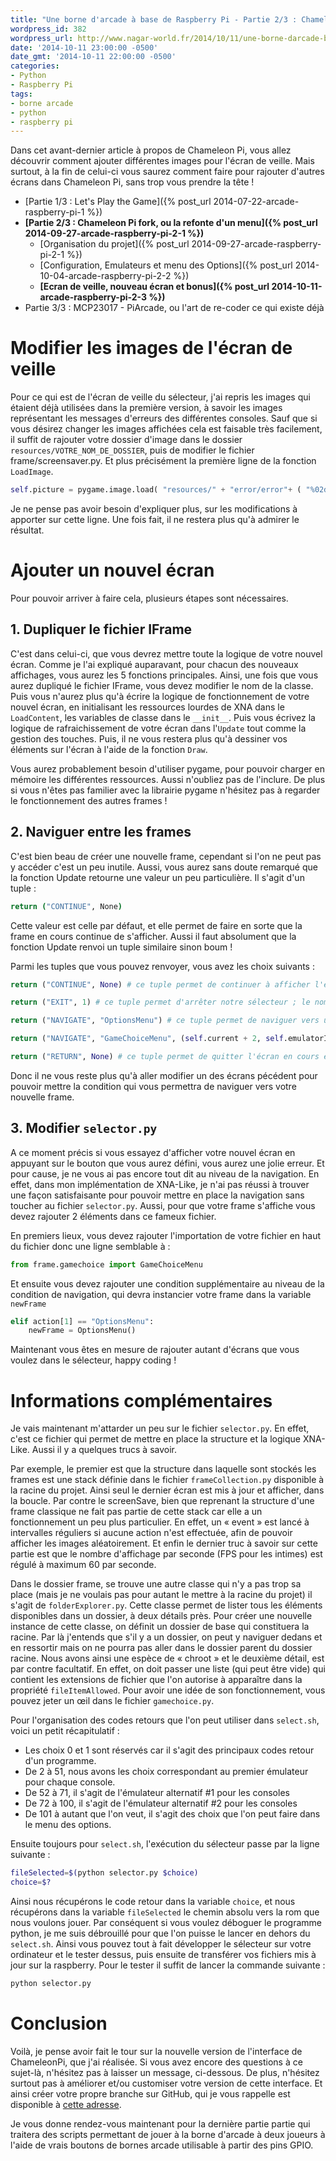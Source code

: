 ```yaml
---
title: "Une borne d'arcade à base de Raspberry Pi - Partie 2/3 : Chameleon Pi fork, Ajouter vos propres écrans"
wordpress_id: 382
wordpress_url: http://www.nagar-world.fr/2014/10/11/une-borne-darcade-base-de-raspberry-pi_11/
date: '2014-10-11 23:00:00 -0500'
date_gmt: '2014-10-11 22:00:00 -0500'
categories:
- Python
- Raspberry Pi
tags:
- borne arcade
- python
- raspberry pi
---
```


Dans cet avant-dernier article à propos de Chameleon Pi, vous allez découvrir comment ajouter différentes images pour l'écran de veille. Mais surtout, à la fin de celui-ci vous saurez comment faire pour rajouter d'autres écrans dans Chameleon Pi, sans trop vous prendre la tête !

<!--more-->

- [Partie 1/3 : Let's Play the Game]({% post_url 2014-07-22-arcade-raspberry-pi-1 %})
- **[Partie 2/3 : Chameleon Pi fork, ou la refonte d'un menu]({% post_url 2014-09-27-arcade-raspberry-pi-2-1 %})**
  - [Organisation du projet]({% post_url 2014-09-27-arcade-raspberry-pi-2-1 %})
  - [Configuration, Emulateurs et menu des Options]({% post_url 2014-10-04-arcade-raspberry-pi-2-2 %})
  - **[Ecran de veille, nouveau écran et bonus]({% post_url 2014-10-11-arcade-raspberry-pi-2-3 %})**
- Partie 3/3 : MCP23017 - PiArcade, ou l'art de re-coder ce qui existe déjà

# Modifier les images de l'écran de veille

Pour ce qui est de l'écran de veille du sélecteur, j'ai repris les images qui étaient déjà utilisées dans la première version, à savoir les images représentant les messages d'erreurs des différentes consoles. Sauf que si vous désirez changer les images affichées cela est faisable très facilement, il suffit de rajouter votre dossier d'image dans le dossier `resources/VOTRE_NOM_DE_DOSSIER`, puis de modifier le fichier frame/screensaver.py. Et plus précisément la première ligne de la fonction `LoadImage`.

```python
self.picture = pygame.image.load( "resources/" + "error/error"+ ( "%02d" % random.randrange( 1, 18) ) + ".png" )
```

Je ne pense pas avoir besoin d'expliquer plus, sur les modifications à apporter sur cette ligne. Une fois fait, il ne restera plus qu'à admirer le résultat.

# Ajouter un nouvel écran

Pour pouvoir arriver à faire cela, plusieurs étapes sont nécessaires.

## 1. Dupliquer le fichier IFrame

C'est dans celui-ci, que vous devrez mettre toute la logique de votre nouvel écran. Comme je l'ai expliqué auparavant, pour chacun des nouveaux affichages, vous aurez les 5 fonctions principales. Ainsi, une fois que vous aurez dupliqué le fichier IFrame, vous devez modifier le nom de la classe. Puis vous n'aurez plus qu'à écrire la logique de fonctionnement de votre nouvel écran, en initialisant les ressources lourdes de XNA dans le `LoadContent`, les variables de classe dans le `__init__`. Puis vous écrivez la logique de rafraichissement de votre écran dans l'`Update` tout comme la gestion des touches. Puis, il ne vous restera plus qu'à dessiner vos éléments sur l'écran à l'aide de la fonction `Draw`.

Vous aurez probablement besoin d'utiliser pygame, pour pouvoir charger en mémoire les différentes ressources. Aussi n'oubliez pas de l'inclure. De plus si vous n'êtes pas familier avec la librairie pygame n'hésitez pas à regarder le fonctionnement des autres frames !

## 2. Naviguer entre les frames

C'est bien beau de créer une nouvelle frame, cependant si l'on ne peut pas y accéder c'est un peu inutile. Aussi, vous aurez sans doute remarqué que la fonction Update retourne une valeur un peu particulière. Il s'agit d'un tuple :

```bash
return ("CONTINUE", None)
```

Cette valeur est celle par défaut, et elle permet de faire en sorte que la frame en cours continue de s'afficher. Aussi il faut absolument que la fonction Update renvoi un tuple similaire sinon boum !

Parmi les tuples que vous pouvez renvoyer, vous avez les choix suivants :

```python
return ("CONTINUE", None) # ce tuple permet de continuer à afficher l'écran en cours

return ("EXIT", 1) # ce tuple permet d'arrêter notre sélecteur ; le nombre correspond au code retour que le programme doit retourner quand il s'arrêtera

return ("NAVIGATE", "OptionsMenu") # ce tuple permet de naviguer vers un nouvel écran ; le second paramètre correspond à l'écran vers lequel on veut naviguer

return ("NAVIGATE", "GameChoiceMenu", (self.current + 2, self.emulatorItems[self.current])) # ce tuple est le même que le précédent mais précise que nous pouvons passer un autre tuple comme argument pour la fenêtre suivante. Ainsi, si vous avez besoin de passer plusieurs arguments, vous devez passer un seul tuple avec autant de valeur que nécessaire.

return ("RETURN", None) # ce tuple permet de quitter l'écran en cours et revenir dans l'écran précédent
```

Donc il ne vous reste plus qu'à aller modifier un des écrans pécédent pour pouvoir mettre la condition qui vous permettra de naviguer vers votre nouvelle frame.

## 3. Modifier `selector.py`

A ce moment précis si vous essayez d'afficher votre nouvel écran en appuyant sur le bouton que vous aurez défini, vous aurez une jolie erreur. Et pour cause, je ne vous ai pas encore tout dit au niveau de la navigation. En effet, dans mon implémentation de XNA-Like, je n'ai pas réussi à trouver une façon satisfaisante pour pouvoir mettre en place la navigation sans toucher au fichier `selector.py`. Aussi, pour que votre frame s'affiche vous devez rajouter 2 éléments dans ce fameux fichier.

En premiers lieux, vous devez rajouter l'importation de votre fichier en haut du fichier donc une ligne semblable à :

```python
from frame.gamechoice import GameChoiceMenu
```

Et ensuite vous devez rajouter une condition supplémentaire au niveau de la condition de navigation, qui devra instancier votre frame dans la variable `newFrame`

```python
elif action[1] == "OptionsMenu":
    newFrame = OptionsMenu()
```

Maintenant vous êtes en mesure de rajouter autant d'écrans que vous voulez dans le sélecteur, happy coding !

# Informations complémentaires

Je vais maintenant m'attarder un peu sur le fichier `selector.py`. En effet, c'est ce fichier qui permet de mettre en place la structure et la logique XNA-Like. Aussi il y a quelques trucs à savoir.

Par exemple, le premier est que la structure dans laquelle sont stockés les frames est une stack définie dans le fichier `frameCollection.py` disponible à la racine du projet. Ainsi seul le dernier écran est mis à jour et afficher, dans la boucle. Par contre le screenSave, bien que reprenant la structure d'une frame classique ne fait pas partie de cette stack car elle a un fonctionnement un peu plus particulier. En effet, un « event » est lancé à intervalles réguliers si aucune action n'est effectuée, afin de pouvoir afficher les images aléatoirement. Et enfin le dernier truc à savoir sur cette partie est que le nombre d'affichage par seconde (FPS pour les intimes) est régulé à maximum 60 par seconde.

Dans le dossier frame, se trouve une autre classe qui n'y a pas trop sa place (mais je ne voulais pas pour autant le mettre à la racine du projet) il s'agit de `folderExplorer.py`. Cette classe permet de lister tous les éléments disponibles dans un dossier, à deux détails près. Pour créer une nouvelle instance de cette classe, on définit un dossier de base qui constituera la racine. Par là j'entends que s'il y a un dossier, on peut y naviguer dedans et en ressortir mais on ne pourra pas aller dans le dossier parent du dossier racine. Nous avons ainsi une espèce de « chroot » et le deuxième détail, est par contre facultatif. En effet, on doit passer une liste (qui peut être vide) qui contient les extensions de fichier que l'on autorise à apparaître dans la propriété `fileItemAllowed`. Pour avoir une idée de son fonctionnement, vous pouvez jeter un œil dans le fichier `gamechoice.py`.

Pour l'organisation des codes retours que l'on peut utiliser dans `select.sh`, voici un petit récapitulatif :

- Les choix 0 et 1 sont réservés car il s'agit des principaux codes retour d'un programme.
- De 2 à 51, nous avons les choix correspondant au premier émulateur pour chaque console.
- De 52 à 71, il s'agit de l'émulateur alternatif #1 pour les consoles
- De 72 à 100, il s'agit de l'émulateur alternatif #2 pour les consoles
- De 101 à autant que l'on veut, il s'agit des choix que l'on peut faire dans le menu des options.

Ensuite toujours pour `select.sh`, l'exécution du sélecteur passe par la ligne suivante :

```bash
fileSelected=$(python selector.py $choice)
choice=$?
```

Ainsi nous récupérons le code retour dans la variable `choice`, et nous récupérons dans la variable `fileSelected` le chemin absolu vers la rom que nous voulons jouer. Par conséquent si vous voulez déboguer le programme python, je me suis débrouillé pour que l'on puisse le lancer en dehors du `select.sh`. Ainsi vous pouvez tout à fait développer le sélecteur sur votre ordinateur et le tester dessus, puis ensuite de transférer vos fichiers mis à jour sur la raspberry. Pour le tester il suffit de lancer la commande suivante :

```bash
python selector.py
```


# Conclusion

Voilà, je pense avoir fait le tour sur la nouvelle version de l'interface de ChameleonPi, que j'ai réalisée. Si vous avez encore des questions à ce sujet-là, n'hésitez pas à laisser un message, ci-dessous. De plus, n'hésitez surtout pas à améliorer et/ou customiser votre version de cette interface. Et ainsi créer votre propre branche sur GitHub, qui je vous rappelle est disponible à [cette adresse](https://github.com/Nagarian47/ChameleonPi-selector).

Je vous donne rendez-vous maintenant pour la dernière partie partie qui traitera des scripts permettant de jouer à la borne d'arcade à deux joueurs à l'aide de vrais boutons de bornes arcade utilisable à partir des pins GPIO.
